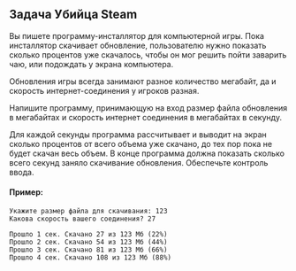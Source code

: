 ## Задача Убийца Steam
Вы пишете программу-инсталлятор для компьютерной игры.
Пока инсталлятор скачивает обновление,
пользователю нужно показать сколько процентов уже скачалось,
чтобы он мог решить пойти заварить чаю, или подождать у экрана компьютера.

Обновления игры всегда занимают разное количество мегабайт,
да и скорость интернет-соединения у игроков разная.

Напишите программу,
принимающую на вход размер файла обновления в мегабайтах
и скорость интернет соединения в мегабайтах в секунду.

Для каждой секунды программа рассчитывает
и выводит на экран сколько процентов от всего объема уже скачано,
до тех пор пока не будет скачан весь объем.
В конце программа должна показать сколько всего секунд заняло скачивание обновления.
Обеспечьте контроль ввода.

#### Пример:
```
Укажите размер файла для скачивания: 123
Какова скорость вашего соединения? 27

Прошло 1 сек. Скачано 27 из 123 Мб (22%)
Прошло 2 сек. Скачано 54 из 123 Мб (44%)
Прошло 3 сек. Скачано 81 из 123 Мб (66%)
Прошло 4 сек. Скачано 108 из 123 Мб (88%)

```
